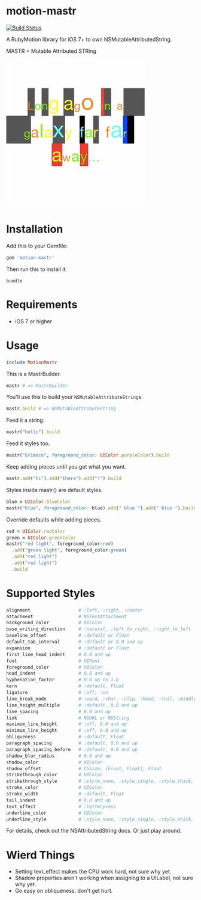# motion-mastr
[![Build Status](https://img.shields.io/travis/skellock/motion-mastr.svg?style=flat)](https://travis-ci.org/skellock/motion-mastr)

A RubyMotion library for iOS 7+ to own NSMutableAttributedString.

MASTR = Mutable Attributed STRing

<img src="./_pics/mastr.gif" alt="Demo" />


# Installation

Add this to your Gemfile:

```ruby
gem 'motion-mastr'
```

Then run this to install it:

```
bundle
```

# Requirements

* iOS 7 or higher


# Usage

```ruby
include MotionMastr
```

This is a MastrBuilder.
```ruby
mastr # => MastrBuilder
```

You'll use this to build your `NSMutableAttributeString`s.
```ruby
mastr.build # => NSMutableAttributeString
```

Feed it a string.
```ruby
mastr("hello").build
```

Feed it styles too.
```ruby
mastr("Grimace", foreground_color: UIColor.purpleColor).build
```

Keep adding pieces until you get what you want.
```ruby
mastr.add("hi").add("there").add("!").build
```

Styles inside mastr() are default styles.
```ruby
blue = UIColor.blueColor
mastr("blue", foreground_color: blue).add(" blue ").add(" blue ").build
```

Override defaults while adding pieces.
```ruby
red = UIColor.redColor
green = UIColor.greenColor
mastr("red light", foreground_color:red)
  .add("green light", foreground_color:green)
  .add("red light")
  .add("red light")
  .build
```

# Supported Styles

```ruby
alignment                  # :left, :right, :center
attachment                 # NSTextAttachment
background_color           # UIColor
base_writing_direction     # :natural, :left_to_right, :right_to_left
baseline_offset            # :default or Float
default_tab_interval       # :default or 0.0 and up
expansion                  # :default or Float
first_line_head_indent     # 0.0 and up
font                       # UIFont
foreground_color           # UIColor
head_indent                # 0.0 and up
hyphenation_factor         # 0.0 up to 1.0
kern                       # :default, Float
ligature                   # :off, :on
line_break_mode            # :word, :char, :clip, :head, :tail, :middle
line_height_multiple       # :default, 0.0 and up
line_spacing               # 0.0 and up
link                       # NSURL or NSString
maximum_line_height        # :off, 0.0 and up
minimum_line_height        # :off, 0.0 and up
obliqueness                # :default, Float
paragraph_spacing          # :default, 0.0 and up
paragraph_spacing_before   # :default, 0.0 and up
shadow_blur_radius         # 0.0 and up
shadow_color               # UIColor
shadow_offset              # CGSize, [Float, Float], Float
strikethrough_color        # UIColor
strikethrough_style        # :style_none, :style_single, :style_thick, :style_double or an array including those + [:pattern_solid :pattern_dot :pattern_dash :pattern_dash_dot :pattern_dash_dot_dot :by_word]
stroke_color               # UIColor
stroke_width               # :default, Float
tail_indent                # 0.0 and up
text_effect                # :letterpress
underline_color            # UIColor
underline_style            # :style_none, :style_single, :style_thick, :style_double or an array including those + [:pattern_solid :pattern_dot :pattern_dash :pattern_dash_dot :pattern_dash_dot_dot :by_word]
```

For details, check out the NSAttributedString docs.  Or just play around.

# Wierd Things

* Setting text_effect makes the CPU work hard, not sure why yet.
* Shadow properties aren't working when assigning to a UILabel, not sure why yet.
* Go easy on obliqueness, don't get hurt.



